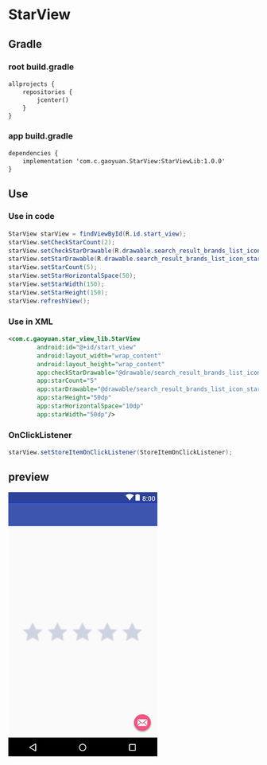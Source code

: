 # StarView

## Gradle

### root build.gradle

```
allprojects {
    repositories {
        jcenter()
    }
}
```

### app build.gradle

```
dependencies {
    implementation 'com.c.gaoyuan.StarView:StarViewLib:1.0.0'
}
```
## Use
### Use in code
```Java
StarView starView = findViewById(R.id.start_view);
starView.setCheckStarCount(2);
starView.setCheckStarDrawable(R.drawable.search_result_brands_list_icon_star_y);
starView.setStarDrawable(R.drawable.search_result_brands_list_icon_star_g);
starView.setStarCount(5);
starView.setStarHorizontalSpace(50);
starView.setStarWidth(150);
starView.setStarHeight(150);
starView.refreshView();
```
### Use in XML
```XML
<com.c.gaoyuan.star_view_lib.StarView
        android:id="@+id/start_view"
        android:layout_width="wrap_content"
        android:layout_height="wrap_content"
        app:checkStarDrawable="@drawable/search_result_brands_list_icon_star_y"
        app:starCount="5"
        app:starDrawable="@drawable/search_result_brands_list_icon_star_g"
        app:starHeight="50dp"
        app:starHorizontalSpace="10dp"
        app:starWidth="50dp"/>
```
### OnClickListener
```Java
starView.setStoreItemOnClickListener(StoreItemOnClickListener);
```
## preview
![sample](https://github.com/bengyuan25/StarView/blob/master/samplePicture.jpg?raw=true)
